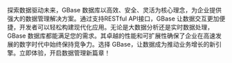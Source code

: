 探索数据驱动未来，GBase 数据库以高效、安全、灵活为核心理念，为企业提供强大的数据管理解决方案。通过支持RESTful API接口，GBase 让数据交互更加便捷，开发者可以轻松构建现代化应用。无论是大数据分析还是实时数据处理，GBase 数据库都能满足您的需求。其卓越的性能和可扩展性确保了企业在高速发展的数字时代中始终保持竞争力。选择 GBase，让数据成为推动业务增长的新引擎。立即体验，开启数据管理新篇章！